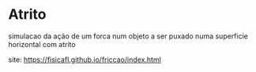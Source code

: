 # Atrito

simulacao da ação de um forca num objeto a ser puxado numa superficie horizontal com atrito

site: https://fisicafl.github.io/friccao/index.html
